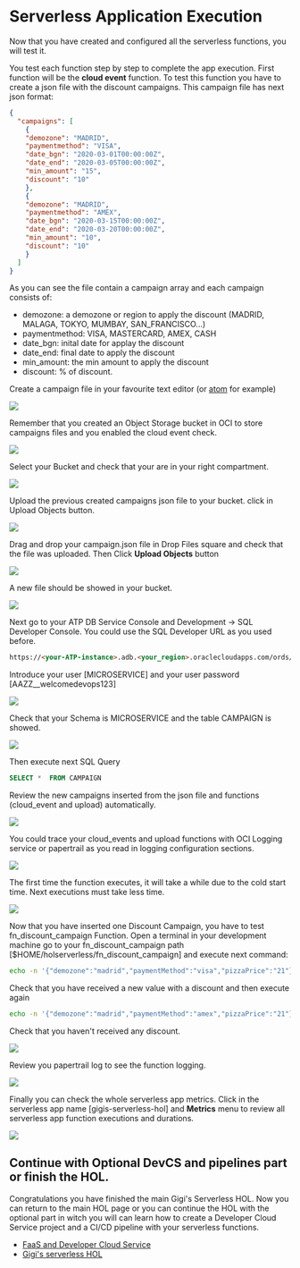 # Serverless Application Execution
Now that you have created and configured all the serverless functions, you will test it.

You test each function step by step to complete the app execution.
First function will be the **cloud event** function. To test this function you have to create a json file with the discount campaigns. This campaign file has next json format:
```json
{
  "campaigns": [
    {
    "demozone": "MADRID",
    "paymentmethod": "VISA",
    "date_bgn": "2020-03-01T00:00:00Z",
    "date_end": "2020-03-05T00:00:00Z",
    "min_amount": "15",
    "discount": "10"
    },
    {
    "demozone": "MADRID",
    "paymentmethod": "AMEX",
    "date_bgn": "2020-03-15T00:00:00Z",
    "date_end": "2020-03-20T00:00:00Z",
    "min_amount": "10",
    "discount": "10"
    }
  ]
}
```
As you can see the file contain a campaign array and each campaign consists of: 
- demozone: a demozone or region to apply the discount (MADRID, MALAGA, TOKYO, MUMBAY, SAN_FRANCISCO...)
- paymentmethod: VISA, MASTERCARD, AMEX, CASH
- date_bgn: inital date for applay the discount
- date_end: final date to apply the discount
- min_amount: the min amount to apply the discount
- discount: % of discount.

Create a campaign file in your favourite text editor (or [atom](https://atom.io/) for example)

![](./media/fn-execution/faas-app-execution01.png)

Remember that you created an Object Storage bucket in OCI to store campaigns files and you enabled the cloud event check. 

![](./media/fn-execution/faas-app-execution02.png)

Select your Bucket and check that your are in your right compartment.

![](./media/fn-execution/faas-app-execution03.png)

Upload the previous created campaigns json file to your bucket. click in Upload Objects button.

![](./media/fn-execution/faas-app-execution04.png)

Drag and drop your campaign.json file in Drop Files square and check that the file was uploaded. Then Click **Upload Objects** button

![](./media/fn-execution/faas-app-execution05.png)

A new file should be showed in your bucket.

![](./media/fn-execution/faas-app-execution06.png)

Next go to your ATP DB Service Console and Development -> SQL Developer Console. You could use the SQL Developer URL as you used before.

```html
https://<your-ATP-instance>.adb.<your_region>.oraclecloudapps.com/ords/atp/_sdw/?nav=worksheet
```
Introduce your user [MICROSERVICE] and your user password [AAZZ__welcomedevops123]

![](./media/ATP-configure07.PNG)

Check that your Schema is MICROSERVICE and the table CAMPAIGN is showed.

![](./media/fn-execution/faas-app-execution07.png)

Then execute next SQL Query 
```sql 
SELECT *  FROM CAMPAIGN
``` 
Review the new campaigns inserted from the json file and functions (cloud_event and upload) automatically.

![](./media/fn-execution/faas-app-execution08.png)

You could trace your cloud_events and upload functions with OCI Logging service or papertrail as you read in logging configuration sections. 

![](./media/fn-execution/faas-app-execution09.png)

The first time the function executes, it will take a while due to the cold start time. Next executions must take less time.

![](./media/fn-execution/faas-app-execution10.png)

Now that you have inserted one Discount Campaign, you have to test fn_discount_campaign Function. Open a terminal in your development machine go to your fn_discount_campaign path [$HOME/holserverless/fn_discount_campaign] and execute next command:
```sh
echo -n '{"demozone":"madrid","paymentMethod":"visa","pizzaPrice":"21"}' | fn invoke gigis-serverless-hol fn_discount_campaign
```
Check that you have received a new value with a discount and then execute again
```sh
echo -n '{"demozone":"madrid","paymentMethod":"amex","pizzaPrice":"21"}' | fn invoke gigis-serverless-hol fn_discount_campaign
```
Check that you haven't received any discount.

![](./media/fn-execution/faas-app-execution11.png)

Review you papertrail log to see the function logging.

![](./media/fn-execution/faas-app-execution12.png)

Finally you can check the whole serverless app metrics. Click in the serverless app name [gigis-serverless-hol] and **Metrics** menu to review all serverless app function executions and durations.

![](./media/fn-execution/faas-app-execution13.png)

## Continue with Optional DevCS and pipelines part or finish the HOL.
Congratulations you have finished the main Gigi's Serverless HOL. Now you can return to the main HOL page or you can continue the HOL with the optional part in witch you will can learn how to create a Developer Cloud Service project and a CI/CD pipeline with your serverless functions.

* [FaaS and Developer Cloud Service](https://github.com/oraclespainpresales/GigisPizzaHOL/blob/master/devcs2fn.md)
* [Gigi's serverless HOL](https://github.com/oraclespainpresales/GigisPizzaHOL/blob/master/gigis-serverless-HOL.md)











